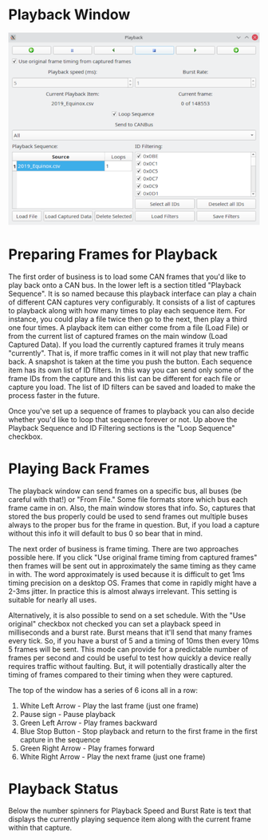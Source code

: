 Playback Window
===============

![Playback Window](./images/PlayBack.png)


Preparing Frames for Playback
=============================

The first order of business is to load some CAN frames that you'd like to play back onto a CAN bus. In the lower left is a section titled "Playback Sequence". It is so named because this playback interface can play a chain of different CAN captures very configurably. It consists of a list of captures to playback along with how many times to play each sequence item. For instance, you could play a file twice then go to the next, then play a third one four times. A playback item can either come from a file (Load File) or from the current list of captured frames on the main window (Load Captured Data). If you load the currently captured frames it truly means "currently". That is, if more traffic comes in it will not play that new traffic back. A snapshot is taken at the time you push the button. Each sequence item has its own list of ID filters. In this way you can send only some of the frame IDs from the capture and this list can be different for each file or capture you load. The list of ID filters can be saved and loaded to make the process faster in the future.

Once you've set up a sequence of frames to playback you can also decide whether you'd like to loop that sequence forever or not. Up above the Playback Sequence and ID Filtering sections is the "Loop Sequence" checkbox.

Playing Back Frames
====================

The playback window can send frames on a specific bus, all buses (be careful with that!) or "From File." Some file formats store which bus each frame came in on. Also, the main window stores that info. So, captures that stored the bus properly could be used to send frames out multiple buses always to the proper bus for the frame in question. But, if you load a capture without this info it will default to bus 0 so bear that in mind. 

The next order of business is frame timing. There are two approaches possible here. If you click "Use original frame timing from captured frames" then frames will be sent out in approximately the same timing as they came in with. The word approximately is used because it is difficult to get 1ms timing precision on a desktop OS. Frames that come in rapidly might have a 2-3ms jitter. In practice this is almost always irrelevant. This setting is suitable for nearly all uses.

Alternatively, it is also possible to send on a set schedule. With the "Use original" checkbox not checked you can set a playback speed in milliseconds and a burst rate. Burst means that it'll send that many frames every tick. So, if you have a burst of 5 and a timing of 10ms then every 10ms 5 frames will be sent. This mode can provide for a predictable number of frames per second and could be useful to test how quickly a device really requires traffic without faulting. But, it will potentially drastically alter the timing of frames compared to their timing when they were captured.

The top of the window has a series of 6 icons all in a row:

1. White Left Arrow - Play the last frame (just one frame)
2. Pause sign - Pause playback
3. Green Left Arrow - Play frames backward
4. Blue Stop Button - Stop playback and return to the first frame in the first capture in the sequence
5. Green Right Arrow - Play frames forward
6. White Right Arrow - Play the next frame (just one frame)

Playback Status
===============

Below the number spinners for Playback Speed and Burst Rate is text that displays the currently playing sequence item along with the current frame within that capture.

